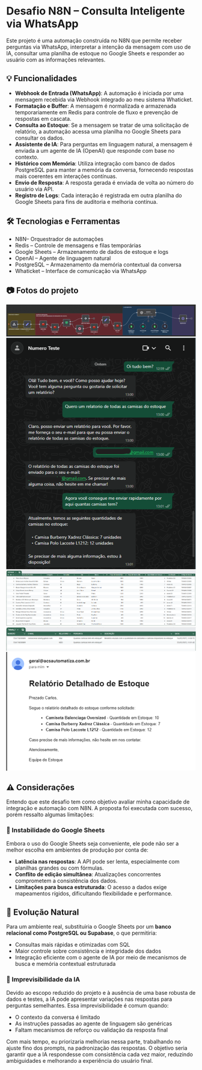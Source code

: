 # Desafio N8N – Consulta Inteligente via WhatsApp

Este projeto é uma automação construída no N8N que permite receber perguntas via WhatsApp, interpretar a intenção da mensagem com uso de IA, consultar uma planilha de estoque no Google Sheets e responder ao usuário com as informações relevantes.

## 💡 Funcionalidades

- **Webhook de Entrada (WhatsApp)**: A automação é iniciada por uma mensagem recebida via Webhook integrado ao meu sistema Whaticket.
- **Formatação e Buffer**: A mensagem é normalizada e armazenada temporariamente em Redis para controle de fluxo e prevenção de respostas em cascata.
- **Consulta ao Estoque**: Se a mensagem se tratar de uma solicitação de relatório, a automação acessa uma planilha no Google Sheets para consultar os dados.
- **Assistente de IA**: Para perguntas em linguagem natural, a mensagem é enviada a um agente de IA (OpenAI) que responde com base no contexto.
- **Histórico com Memória**: Utiliza integração com banco de dados PostgreSQL para manter a memória da conversa, fornecendo respostas mais coerentes em interações contínuas.
- **Envio de Resposta**: A resposta gerada é enviada de volta ao número do usuário via API.
- **Registro de Logs**: Cada interação é registrada em outra planilha do Google Sheets para fins de auditoria e melhoria contínua.

## 🛠️ Tecnologias e Ferramentas

- N8N– Orquestrador de automações
- Redis – Controle de mensagens e filas temporárias
- Google Sheets – Armazenamento de dados de estoque e logs
- OpenAI – Agente de linguagem natural
- PostgreSQL – Armazenamento da memória contextual da conversa
- Whaticket – Interface de comunicação via WhatsApp

## 📷 Fotos do projeto

![fluxo](fluxo.png)
![conversa](conversa.png)
![estoque](estoque.png)
![log](log.png)
![e-mail](e-mail.png)

## ⚠️ Considerações

Entendo que este desafio tem como objetivo avaliar minha capacidade de integração e automação com N8N. A proposta foi executada com sucesso, porém ressalto algumas limitações:

### 🔁 Instabilidade do Google Sheets

Embora o uso do Google Sheets seja conveniente, ele pode não ser a melhor escolha em ambientes de produção por conta de:

- **Latência nas respostas**: A API pode ser lenta, especialmente com planilhas grandes ou com fórmulas.
- **Conflito de edição simultânea**: Atualizações concorrentes comprometem a consistência dos dados.
- **Limitações para busca estruturada**: O acesso a dados exige mapeamentos rígidos, dificultando flexibilidade e performance.

## 🔄 Evolução Natural

Para um ambiente real, substituiria o Google Sheets por um **banco relacional como PostgreSQL ou Supabase**, o que permitiria:

- Consultas mais rápidas e otimizadas com SQL
- Maior controle sobre consistência e integridade dos dados
- Integração eficiente com o agente de IA por meio de mecanismos de busca e memória contextual estruturada

### 🎯 Imprevisibilidade da IA

Devido ao escopo reduzido do projeto e à ausência de uma base robusta de dados e testes, a IA pode apresentar variações nas respostas para perguntas semelhantes. Essa imprevisibilidade é comum quando:

- O contexto da conversa é limitado
- As instruções passadas ao agente de linguagem são genéricas
- Faltam mecanismos de reforço ou validação da resposta final

Com mais tempo, eu priorizaria melhorias nessa parte, trabalhando no ajuste fino dos prompts, na padronização das respostas. 
O objetivo seria garantir que a IA respondesse com consistência cada vez maior, reduzindo ambiguidades e melhorando a experiência do usuário final.








